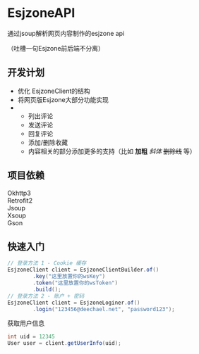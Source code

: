 # EsjzoneAPI
通过jsoup解析网页内容制作的esjzone api

（吐槽一句Esjzone前后端不分离）

## 开发计划
- 优化 EsjzoneClient的结构
- 将网页版Esjzone大部分功能实现
- - 列出评论
  - 发送评论
  - 回复评论
  - 添加/删除收藏
  - 内容相关的部分添加更多的支持（比如 **加粗** *斜体* ~~删除线~~ 等）

## 项目依赖
Okhttp3\
Retrofit2\
Jsoup\
Xsoup\
Gson

## 快速入门
```java
// 登录方法 1 - Cookie 缓存
EsjzoneClient client = EsjzoneClientBuilder.of()
        .key("这里放置你的wsKey")
        .token("这里放置你的wsToken")
        .build();
// 登录方法 2 - 账户 + 密码
EsjzoneClient client = EsjzoneLoginer.of()
        .login("123456@deechael.net", "password123");
```
获取用户信息
```java
int uid = 12345
User user = client.getUserInfo(uid);
```